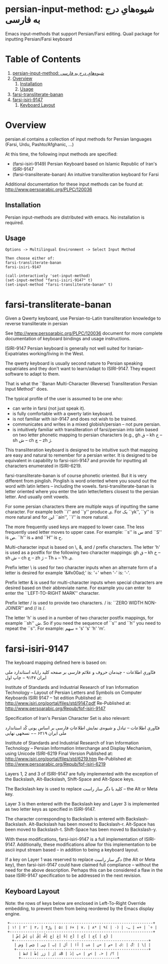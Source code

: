 

# persian-input-method: شیوه‌هایِ درج به فارسی‌

Emacs input-methods that support Persian/Farsi editing.
Quail package for inputting Persian/Farsi keyboard


# Table of Contents

1.  [persian-input-method: شیوه‌هایِ درج به فارسی‌](#orgd15e0c4)
2.  [Overview](#orge6fc593)
    1.  [Installation](#org0843bd8)
    2.  [Usage](#orgc0d4fa8)
3.  [farsi-transliterate-banan](#orga9f9a7f)
4.  [farsi-isiri-9147](#org7860026)
    1.  [Keyboard Layout](#orgadcd9de)


# Overview

persian.el contains a collection of input methods for
Persian languages (Farsi, Urdu, Pashto/Afghanic, &#x2026;)

At this time, the following input methods are specified:

-   (farsi-isiri-9149) Persian Keyboard based on Islamic Republic of Iran's ISIRI-9147
-   (farsi-transliterate-banan) An intuitive transliteration keyboard for Farsi

Additional documentation for these input methods can be found at:
 <http://www.persoarabic.org/PLPC/120036>


## Installation

Persian input-methods are distributed with emacs. No installation is required.


## Usage

    Options -> Multilingual Environment -> Select Input Method
    
    Then choose either of:
    farsi-transliterate-banan
    farsi-isiri-9147

    (call-interactively 'set-input-method)
    (set-input-method "farsi-isiri-9147" t)
    (set-input-method "farsi-transliterate-banan" t)


# farsi-transliterate-banan

Given a Qwerty keyboard, use Persian-to-Latin transliteration knowledge
to reverse transliterate in persian

See <http://www.persoarabic.org/PLPC/120036> document for more complete
documentation of keyboard bindings and usage instructions.

ISIRI-9147 Persian keyboard is generally not well suited for Iranian-Expatriates
working/living in the West.

The qwerty keyboard is usually second nature to Persian speaking expatriates and they
don't want to learn/adapt to ISIRI-9147.  They expect software to adapt to them.

That is what the \`\`Banan Multi-Character (Reverse) Transliteration Persian Input Method'' does.

The typical profile of the user is assumed to be one who:

-   can write in farsi (not just speak it).
-   is fully comfortable with a qwerty latin keyboard.
-   is not familiar with isir-9147 and does not wish to be trained.
-   communicates and writes in a mixed globish/persian &#x2013; not pure persian.
-   is intuitively familiar with transliteration of farsi/persian into latin based on two letter
    phonetic mapping to persian characters (e.g., gh ق &#x2013;  kh خ &#x2013; sh ش &#x2013; ch چ &#x2013; zh ژ.

This transliteration keyboard is designed to be intuitive such that
mapping are easy and natural to remember for a persian writer.
It is designed to be equivalent in capability to farsi-isiri-9147
and provide for inputting all characters enumerated in ISIRI-6219.

farsi-transliterate-banan is of course phonetic oriented.  But it is very different from
pinglish. Pinglish is word oriented where you sound out the word with latin letters &#x2013;
including the vowels. farsi-transliterate-banan is letter oriented where you enter the
latin letter/letters closest to the persian letter. And usually omit vowels.

For some persian characters there are multiple ways of inputting
the same character. For example both \`\`i'' and \`\`y'' produce ی.
For یک \`\`yk'', \`\`y'' is more natural and for این \`\`ain'', \`\`i'' is more natural.

The more frequently used keys are mapped to lower case. The less frequently used letter moves to
upper case. For example: \`\`s'' is س and \`\`S'' is ص.  \`\`h'' is ه and \`\`H''
is ح.

Multi-character input is based on \\, &, and / prefix
characters. The letter 'h' is used as a postfix for the following two character mappings:
gh ق &#x2013;  kh خ &#x2013; sh ش &#x2013; ch چ &#x2013; zh ژ  &#x2013; Th ة &#x2013; Yh ى.

Prefix letter \\ is used for two character inputs when an alternate form of a letter
is desired for example '\&#x00ad;' is: '÷' when '-' is: '-'.

Prefix letter & is used for multi-character inputs when special characters are
desired based on their abbreviate name. For example you can enter &lrm; to enter the
\`\`LEFT-TO-RIGHT MARK'' character.

Prefix letter / is used to provide two characters. / is: \`\`ZERO WIDTH NON-JOINER''
and // is /.

The letter 'h' is used in a number of two character postfix mappings,
for example \`\`sh'' ش. So if you need the sequence of \`\`s'' and \`\`h'' you
need to repeat the \`\`s''. For example: سهم = 's' 's' 'h' 'm'.


# farsi-isiri-9147

The keyboard mapping defined here is based on:

فنّاوریِ اطلاعات - چیدمان حروف و علائم فارسی بر صفحه کلید رایانه
استاندارد ملی ایران ۹۱۴۷ − چاپ اول

Institute of Standards and Industrial Research of Iran
Information Technology – Layout of Persian Letters and Symbols
on Computer Keyboards
ISIRI 9147 &#x2013; 1st edition
Published at: <http://www.isiri.org/portal/files/std/9147.pdf>
Re-Published at: <http://www.persoarabic.org/Repub/fpf-isiri-9147>

Specification of Iran's Persian Character Set is also relevant:

فنّاوریِ اطلاعات &#x2013; تبادل و شیوه‌ی نمایش اطلاعاتِ فارسی بر اساس یونی کُد
استاندارد ملی ایران ۶۲۱۹ −− نسخهی نهایی

Institute of Standards and Industrial Research of Iran
Information Technology – Persian Information Interchange and Display Mechanism, using Unicode
ISIRI-6219 Final Version
Published at: <http://www.isiri.org/portal/files/std/6219.htm>
Re-Published at: <http://www.persoarabic.org/Repub/fpf-isiri-6219>

Layers 1, 2 and 3 of ISIRI-9147 are fully implemented with the
exception of the Backslash, Alt-Backslash, Shift-Space and
Alt-Space keys.

The Backslash key is used to replace کلید با دگر ساز راست‌ &#x2013; the Alt or
Meta key.

Layer 3 is then entered with the Backslash key and Layer 3 is
implemented as two letter keys as specified in ISIRI-9147.

The character corresponding to Backslash is entered with Backslash-Backslash.
Alt-Backslash has been moved to Backslash-r.
Alt-Space has been moved to Backslash-t.
Shift-Space has been moved to Backslash-y.

With these modifications, farsi-isiri-9147 is a full implementation
of ISIRI-9147.  Additionally, these modifications allow for this
implementation to be ascii input stream based &#x2013; in addition to
being a keyboard layout.

If a key on Layer 1 was reserved to replace دگر ساز راست‌ (the Alt
or Meta key), then farsi-isiri-9147 could have claimed full
compliance &#x2013; without the need for the above description. Perhaps
this can be considered a flaw in the base ISIRI-9147 specification
to be addressed in the next revision.


## Keyboard Layout

Note: the rows of keys below are enclosed in Left-To-Right Override
embedding, to prevent them from being reordered by the Emacs
display engine.

     +----------------------------------------------------------------+
     ‭| ۱! | ۲٬ | ۳٫ | ۴﷼ | ۵٪ | ۶× | ۷، | ۸* | ۹( | ۰) | -ـ | =+ | `÷ |‬
     +----------------------------------------------------------------+
       ‭| ضْ| صٌ| ثٍ| قً| فُ| غِ| عَ| هّ| خ] | ح[ | ج{ | چ} |‬
       +------------------------------------------------------------+
        ‭| ش‌ؤ | س‌ئ | ی‌ي | ب‌إ | لأ | اآ | ت‌ة | ن« | م» | ک: | گ؛ | \| |‬
        +-----------------------------------------------------------+
          ‭| ظ‌ك | طٓ| زژ | رٰ| ذB | دٔ| پء | و< | .> | /؟ |‬
          +-------------------------------------------+

